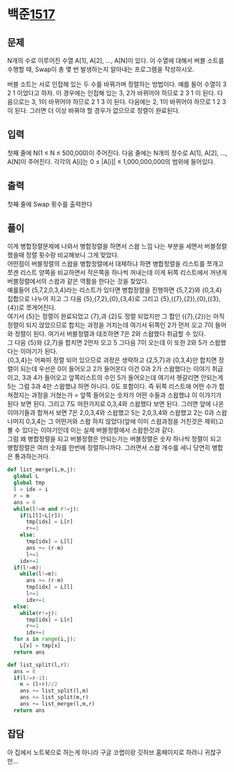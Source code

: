 # 백준[1517](https://www.acmicpc.net/problem/1517)
## 문제
N개의 수로 이루어진 수열 A[1], A[2], …, A[N]이 있다. 이 수열에 대해서 버블 소트를 수행할 때, Swap이 총 몇 번 발생하는지 알아내는 프로그램을 작성하시오.

버블 소트는 서로 인접해 있는 두 수를 바꿔가며 정렬하는 방법이다. 예를 들어 수열이 3 2 1 이었다고 하자. 이 경우에는 인접해 있는 3, 2가 바뀌어야 하므로 2 3 1 이 된다. 다음으로는 3, 1이 바뀌어야 하므로 2 1 3 이 된다. 다음에는 2, 1이 바뀌어야 하므로 1 2 3 이 된다. 그러면 더 이상 바꿔야 할 경우가 없으므로 정렬이 완료된다.
## 입력
첫째 줄에 N(1 ≤ N ≤ 500,000)이 주어진다. 다음 줄에는 N개의 정수로 A[1], A[2], …, A[N]이 주어진다. 각각의 A[i]는 0 ≤ |A[i]| ≤ 1,000,000,000의 범위에 들어있다.
## 출력
첫째 줄에 Swap 횟수를 출력한다
## 풀이
이게 병합정렬문제에 나와서 병합정렬을 하면서 스왑 느낌 나는 부분을 세면서 버블정렬 했을때 정렬 횟수랑 비교해보니 그게 맞았다.  
어떤점이 버블정렬의 스왑을 병합정렬에서 대체하냐 하면 병합정렬을 리스트를 쪼개고 쪼겐 리스트 양쪽을 비교하면서 작은쪽을 하나씩 꺼내는데 이게 뒤쪽 리스트에서 꺼낸게 버블정렬에서의 스왑과 같은 역활을 한다는 것을 찾았다.  
예를들어 {5,7,2,0,3,4}라는 리스트가 있다면 병합정렬을 진행하면 {5,7,2}와 {0,3,4}집합으로 나누어 지고 그 다음 {5},{7,2},{0},{3,4}로 그리고 {5},({7},{2}),{0},({3},{4})로 쪼게어진다.  
여기서 {5}는 정렬이 완료되었고 {7},과 {2}도 정렬 되었지만 그 합인 ({7},{2})는 아직 정렬이 되지 않았으므로 합치는 과정을 거치는데 여기서 뒤쪽인 2가 먼저 오고 7이 들어와 정렬이 된다. 여기서 버블정렬과 대조하면 7은 2와 스왑했다 취급할 수 있다.  
그 다음 {5}와 {2,7}을 합치면 2먼저 오고 5 그다음 7이 오는데 이 또한 2와 5가 스왑했다는 이야기가 된다.  
{0,3,4}는 어짜피 정렬 되어 있으므로 과정은 생략하고 {2,5,7}과 {0,3,4}만 합치면 정렬이 되는데 우선은 0이 들어오고 2가 들어온다 이건 0과 2가 스왑했다는 이야기 취급이고, 
3과 4가 들어오고 앞쪽리스트의 수인 5가 들어오는데 여기서 헷갈리면 안되는게 5는 그럼 3과 4만 스왑했냐 하면 아니다. 0도 포함이다. 
즉 뒤쪽 리스트에 어떤 수가 합쳐졌지는 과정을 거쳤는가 = 앞쪽 들어오는 숫자가 어떤 수들과 스왑했냐 이 이갸기가 된다 보면 된다. 그리고 7도 마찬가지로 0,3,4와 스왑했다 보면 된다. 그러면 앞에 나온 이야기들과 합쳐서 보면 7은 2,0,3,4와 스왑했고 5는 2,0,3,4와 스왑했고 2는 0과 스왑 나머지 0,3,4는 그 어떤거와 스왑 하지 않았다(앞에 이미 스왑과정을 거친것은 제외)고 볼 수 있다는 이야기인데 이는 실제 버블정렬에서 스왑한것과 같다.  
그럼 왜 병합정렬을 되고 버블정렬은 안되는가는 버블정렬은 숫자 하나씩 정렬이 되고 병합정렬은 여러 숫자를 한번에 정렬하니까다. 그러면서 스왑 개수를 세니 당연히 병합은 통과하는거다.
```python
def list_merge(i,m,j):
  global L
  global tmp
  l = idx = i
  r = m
  ans = 0
  while(l!=m and r!=j):
    if(L[l]>L[r]):
      tmp[idx] = L[r]
      r+=1
    else:
      tmp[idx] = L[l]
      ans += (r-m)
      l+=1
    idx+=1
  if(l!=m):
    while(l!=m):
      ans += (r-m)
      tmp[idx] = L[l]
      l+=1
      idx+=1
  else:
    while(r!=j):
      tmp[idx] = L[r]
      r+=1
      idx+=1
  for x in range(i,j):
    L[x] = tmp[x]
  return ans

def list_split(l,r):
  ans = 0
  if(l!=r-1):
    m = (l+r)//2
    ans += list_split(l,m)
    ans += list_split(m,r)
    ans += list_merge(l,m,r)
  return ans
```

## 잡담
아 집에서 노트북으로 하는게 아니라 구글 코랩이랑 깃허브 홈페이지로 하려니 귀찮구만...
